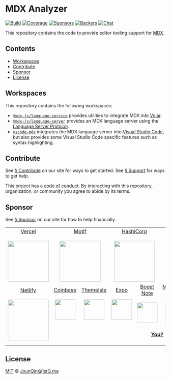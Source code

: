 # MDX Analyzer

[![Build][build-badge]][build]
[![Coverage][coverage-badge]][coverage]
[![Sponsors][sponsors-badge]][collective]
[![Backers][backers-badge]][collective]
[![Chat][chat-badge]][chat]

This repository contains the code to provide editor tooling support for [MDX][].

## Contents

*   [Workspaces](#workspaces)
*   [Contribute](#contribute)
*   [Sponsor](#sponsor)
*   [License](#license)

## Workspaces

This repository contains the following workspaces:

*   [`@mdx-js/language-service`][] provides utilities to integrate MDX into
    [Volar][].
*   [`@mdx-js/language-server`][] provides an MDX language server using the
    [Language Server Protocol][].
*   [`vscode-mdx`][] integrates the MDX language server into
    [Visual Studio Code][], but also provides some Visual Studio Code specific
    features such as syntax highlighting.

## Contribute

See [§ Contribute][contribute] on our site for ways to get started.
See [§ Support][support] for ways to get help.

This project has a [code of conduct][coc].
By interacting with this repository, organization, or community you agree to
abide by its terms.

## Sponsor

See [§ Sponsor][sponsor] on our site for how to help financially.

<table>
<tr valign="middle">
<td width="20%" align="center" rowspan="2" colspan="2">
  <a href="https://vercel.com">Vercel</a><br><br>
  <a href="https://vercel.com"><img src="https://avatars1.githubusercontent.com/u/14985020?s=256&v=4" width="128"></a>
</td>
<td width="20%" align="center" rowspan="2" colspan="2">
  <a href="https://motif.land">Motif</a><br><br>
  <a href="https://motif.land"><img src="https://avatars1.githubusercontent.com/u/74457950?s=256&v=4" width="128"></a>
</td>
<td width="20%" align="center" rowspan="2" colspan="2">
  <a href="https://www.hashicorp.com">HashiCorp</a><br><br>
  <a href="https://www.hashicorp.com"><img src="https://avatars1.githubusercontent.com/u/761456?s=256&v=4" width="128"></a>
</td>
<td width="20%" align="center" rowspan="2" colspan="2">
  <a href="https://www.gitbook.com">GitBook</a><br><br>
  <a href="https://www.gitbook.com"><img src="https://avatars1.githubusercontent.com/u/7111340?s=256&v=4" width="128"></a>
</td>
<td width="20%" align="center" rowspan="2" colspan="2">
  <a href="https://www.gatsbyjs.org">Gatsby</a><br><br>
  <a href="https://www.gatsbyjs.org"><img src="https://avatars1.githubusercontent.com/u/12551863?s=256&v=4" width="128"></a>
</td>
</tr>
<tr valign="middle"></tr>
<tr valign="middle">
<td width="20%" align="center" rowspan="2" colspan="2">
  <a href="https://www.netlify.com">Netlify</a><br><br>
  <!--OC has a sharper image-->
  <a href="https://www.netlify.com"><img src="https://images.opencollective.com/netlify/4087de2/logo/256.png" width="128"></a>
</td>
<td width="10%" align="center">
  <a href="https://www.coinbase.com">Coinbase</a><br><br>
  <a href="https://www.coinbase.com"><img src="https://avatars1.githubusercontent.com/u/1885080?s=256&v=4" width="64"></a>
</td>
<td width="10%" align="center">
  <a href="https://themeisle.com">ThemeIsle</a><br><br>
  <a href="https://themeisle.com"><img src="https://avatars1.githubusercontent.com/u/58979018?s=128&v=4" width="64"></a>
</td>
<td width="10%" align="center">
  <a href="https://expo.io">Expo</a><br><br>
  <a href="https://expo.io"><img src="https://avatars1.githubusercontent.com/u/12504344?s=128&v=4" width="64"></a>
</td>
<td width="10%" align="center">
  <a href="https://boostnote.io">Boost Note</a><br><br>
  <a href="https://boostnote.io"><img src="https://images.opencollective.com/boosthub/6318083/logo/128.png" width="64"></a>
</td>
<td width="10%" align="center">
  <a href="https://markdown.space">Markdown Space</a><br><br>
  <a href="https://markdown.space"><img src="https://images.opencollective.com/markdown-space/e1038ed/logo/128.png" width="64"></a>
</td>
<td width="10%" align="center">
  <a href="https://www.holloway.com">Holloway</a><br><br>
  <a href="https://www.holloway.com"><img src="https://avatars1.githubusercontent.com/u/35904294?s=128&v=4" width="64"></a>
</td>
<td width="10%"></td>
<td width="10%"></td>
</tr>
<tr valign="middle">
<td width="100%" align="center" colspan="8">
  <br>
  <a href="https://opencollective.com/unified"><strong>You?</strong></a>
  <br><br>
</td>
</tr>
</table>

## License

[MIT][] © [JounQin][]@[1stG.me][]

[`@mdx-js/language-server`]: https://github.com/mdx-js/mdx-analyzer/tree/main/packages/language-server

[`@mdx-js/language-service`]: https://github.com/mdx-js/mdx-analyzer/tree/main/packages/language-service

[`vscode-mdx`]: https://github.com/mdx-js/mdx-analyzer/tree/main/packages/vscode-mdx

[1stg.me]: https://www.1stg.me

[backers-badge]: https://opencollective.com/unified/backers/badge.svg

[build-badge]: https://github.com/mdx-js/mdx-analyzer/workflows/main/badge.svg

[build]: https://github.com/mdx-js/mdx-analyzer/actions

[chat-badge]: https://img.shields.io/badge/chat-discussions-success.svg

[chat]: https://github.com/mdx-js/mdx/discussions

[coc]: https://github.com/mdx-js/.github/blob/main/code-of-conduct.md

[collective]: https://opencollective.com/unified

[contribute]: ./contributing.md

[coverage-badge]: https://img.shields.io/codecov/c/github/mdx-js/mdx-analyzer/main.svg

[coverage]: https://codecov.io/github/mdx-js/mdx-analyzer

[jounqin]: https://GitHub.com/JounQin

[language server protocol]: https://microsoft.github.io/language-server-protocol/

[mdx]: https://github.com/mdx-js/mdx

[mit]: http://opensource.org/licenses/MIT

[sponsor]: https://mdxjs.com/community/sponsor/

[sponsors-badge]: https://opencollective.com/unified/sponsors/badge.svg

[support]: https://mdxjs.com/community/support/

[visual studio code]: https://code.visualstudio.com/

[volar]: https://volarjs.dev
